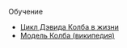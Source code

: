 Обучение

 - [Цикл Дэвида Колба в жизни](https://habr.com/ru/post/159321/)
 - [Модель Колба (википедия)](https://ru.wikipedia.org/wiki/%D0%9C%D0%BE%D0%B4%D0%B5%D0%BB%D1%8C_%D0%9A%D0%BE%D0%BB%D0%B1%D0%B0)

